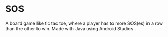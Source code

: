 # SOS
A board game like tic tac toe, where a player has to more SOS(es) in a row than the other to win. Made with Java using Android Studios .

